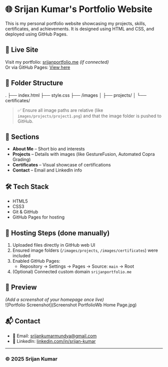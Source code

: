 # 🌐 Srijan Kumar's Portfolio Website

This is my personal portfolio website showcasing my projects, skills, certificates, and achievements. It is designed using HTML and CSS, and deployed using GitHub Pages.

## 🔗 Live Site

Visit my portfolio: [srijanportfolio.me](https://srijanportfolio.me) *(if connected)*  
Or via GitHub Pages: [View here](https://srijan7483637924.github.io/PortfolioWeb/)

## 📁 Folder Structure

.
├── index.html
├── style.css
├── /images
│ ├── projects/
│ └── certificates/

> ✅ Ensure all image paths are relative (like `images/projects/project1.png`) and that the image folder is pushed to GitHub.

## 💼 Sections

- **About Me** – Short bio and interests  
- **Projects** – Details with images (like GestureFusion, Automated Copra Grading)  
- **Certificates** – Visual showcase of certifications  
- **Contact** – Email and LinkedIn info

## 🛠 Tech Stack

- HTML5  
- CSS3  
- Git & GitHub  
- GitHub Pages for hosting

## 🚀 Hosting Steps (done manually)

1. Uploaded files directly in GitHub web UI  
2. Ensured image folders (`/images/projects`, `/images/certificates`) were included  
3. Enabled GitHub Pages:  
   - Repository → Settings → Pages → Source: `main` → Root  
4. (Optional) Connected custom domain `srijanportfolio.me`

## 📸 Preview

*(Add a screenshot of your homepage once live)*  
![Portfolio Screenshot](Screenshot PortfolioWb Home Page.jpg)

## 📬 Contact

- 📧 Email: srijankumarmundya@gmail.com  
- 🔗 LinkedIn: [linkedin.com/in/srijan-kumar](www.linkedin.com/in/srijana-kumara-013b2a279)

---

### © 2025 Srijan Kumar
